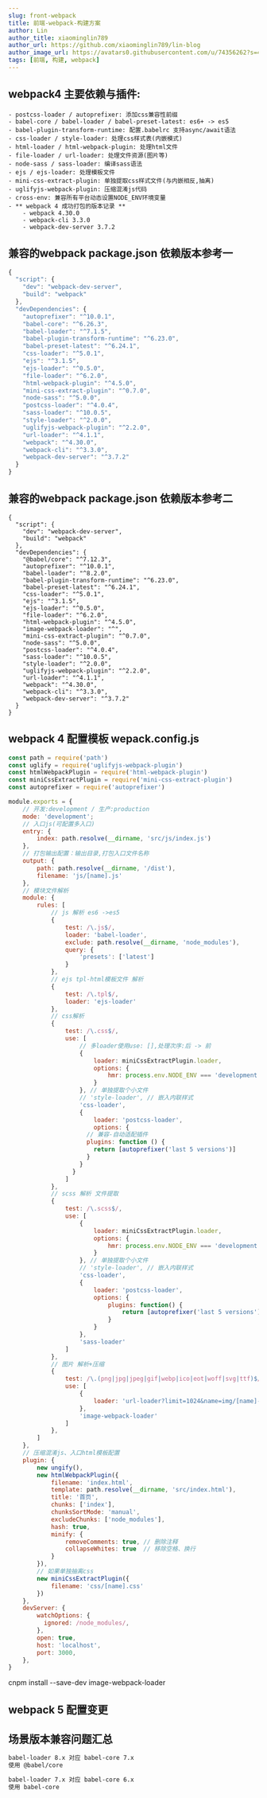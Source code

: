 ```yaml
---
slug: front-webpack
title: 前端-webpack-构建方案
author: Lin
author_title: xiaominglin789
author_url: https://github.com/xiaominglin789/lin-blog
author_image_url: https://avatars0.githubusercontent.com/u/74356262?s=400&v=4
tags: [前端, 构建, webpack]
---
```


## webpack4 主要依赖与插件:
	- postcss-loader / autoprefixer: 添加css兼容性前缀
	- babel-core / babel-loader / babel-preset-latest: es6+ -> es5
	- babel-plugin-transform-runtime: 配置.babelrc 支持async/await语法
	- css-loader / style-loader: 处理css样式表(内嵌模式)
	- html-loader / html-webpack-plugin: 处理html文件
	- file-loader / url-loader: 处理文件资源(图片等)
	- node-sass / sass-loader: 编译sass语法
	- ejs / ejs-loader: 处理模板文件
	- mini-css-extract-plugin: 单独提取css样式文件(与内嵌相反,抽离)
	- uglifyjs-webpack-plugin: 压缩混淆js代码
	- cross-env: 兼容所有平台动态设置NODE_ENV环境变量
	- ** webpack 4 成功打包的版本记录 **
		- webpack 4.30.0
		- webpack-cli 3.3.0
		- webpack-dev-server 3.7.2


## 兼容的webpack package.json 依赖版本参考一
```javascript
{
  "script": {
	"dev": "webpack-dev-server",
    "build": "webpack"
  },
  "devDependencies": {
    "autoprefixer": "^10.0.1",
    "babel-core": "^6.26.3",
    "babel-loader": "^7.1.5",
    "babel-plugin-transform-runtime": "^6.23.0",
    "babel-preset-latest": "^6.24.1",
    "css-loader": "^5.0.1",
    "ejs": "^3.1.5",
    "ejs-loader": "^0.5.0",
    "file-loader": "^6.2.0",
    "html-webpack-plugin": "^4.5.0",
    "mini-css-extract-plugin": "^0.7.0",
    "node-sass": "^5.0.0",
    "postcss-loader": "^4.0.4",
    "sass-loader": "^10.0.5",
    "style-loader": "^2.0.0",
    "uglifyjs-webpack-plugin": "^2.2.0",
    "url-loader": "^4.1.1",
    "webpack": "^4.30.0",
    "webpack-cli": "^3.3.0",
    "webpack-dev-server": "^3.7.2"
  }
}
```


## 兼容的webpack package.json 依赖版本参考二
```
{
  "script": {
	"dev": "webpack-dev-server",
    "build": "webpack"
  },
  "devDependencies": {
    "@babel/core": "^7.12.3",
    "autoprefixer": "^10.0.1",
    "babel-loader": "^8.2.0",
    "babel-plugin-transform-runtime": "^6.23.0",
    "babel-preset-latest": "^6.24.1",
    "css-loader": "^5.0.1",
    "ejs": "^3.1.5",
    "ejs-loader": "^0.5.0",
    "file-loader": "^6.2.0",
    "html-webpack-plugin": "^4.5.0",
    "image-webpack-loader": "^",
    "mini-css-extract-plugin": "^0.7.0",
    "node-sass": "^5.0.0",
    "postcss-loader": "^4.0.4",
    "sass-loader": "^10.0.5",
    "style-loader": "^2.0.0",
    "uglifyjs-webpack-plugin": "^2.2.0",
    "url-loader": "^4.1.1",
    "webpack": "^4.30.0",
    "webpack-cli": "^3.3.0",
    "webpack-dev-server": "^3.7.2"
  }
}
```


## webpack 4 配置模板  wepack.config.js
```javascript
const path = require('path')
const uglify = require('uglifyjs-webpack-plugin')
const htmlWebpackPlugin = require('html-webpack-plugin')
const miniCssExtractPlugin = require('mini-css-extract-plugin')
const autoprefixer = require('autoprefixer')

module.exports = {
	// 开发:development / 生产:production
	mode: 'development';
	// 入口js(可配置多入口)
	entry: {
		index: path.resolve(__dirname, 'src/js/index.js')
	},
	// 打包输出配置：输出目录,打包入口文件名称
	output: {
		path: path.resolve(__dirname, '/dist'),
		filename: 'js/[name].js'
	},
	// 模块文件解析
	module: {
		rules: [
			// js 解析 es6 ->es5
			{
				test: /\.js$/,
				loader: 'babel-loader',
				exclude: path.resolve(__dirname, 'node_modules'),
				query: {
					'presets': ['latest']
				}
			},
			// ejs tpl-html模板文件 解析
			{
				test: /\.tpl$/,
				loader: 'ejs-loader'
			},
			// css解析
			{
        		test: /\.css$/,
		        use: [
		          	// 多loader使用use: [],处理次序:后 -> 前
		          	{
						loader: miniCssExtractPlugin.loader,
						options: {
							hmr: process.env.NODE_ENV === 'development'
						}
					}, // 单独提取个小文件
		          	// 'style-loader', // 嵌入内联样式
		          	'css-loader',
		          	{
		            	loader: 'postcss-loader',
		            	options: {
		              // 兼容-自动适配插件
		              plugins: function () {
		                return [autoprefixer('last 5 versions')]
		              }
		            }
		          }
		        ]
      		},
			// scss 解析 文件提取
			{
				test: /\.scss$/,
				use: [
					{
						loader: miniCssExtractPlugin.loader,
						options: {
							hmr: process.env.NODE_ENV === 'development'
						}
					}, // 单独提取个小文件
		          	// 'style-loader', // 嵌入内联样式
					'css-loader',
					{
						loader: 'postcss-loader',
						options: {
							plugins: function()	{
								return [autoprefixer('last 5 versions')]	
							}
						}
					},
					'sass-loader'
				]
			},
			// 图片 解析+压缩
			{
				test: /\.(png|jpg|jpeg|gif|webp|ico|eot|woff|svg|ttf)$/i,
				use: [
					{
						loader: 'url-loader?limit=1024&name=img/[name]-[hash:16].[ext]',
					},
					'image-webpack-loader'
				]
			},
		]
	},
	// 压缩混淆js、入口html模板配置
	plugin: {
		new ungify(),
		new htmlWebpackPlugin({
			filename: 'index.html',
			template: path.resolve(__dirname, 'src/index.html'),
			title: '首页',
			chunks: ['index'],
			chunksSortMode: 'manual',
			excludeChunks: ['node_modules'],
			hash: true,
			minify: {
				removeComments: true, // 删除注释
				collapseWhites: true  // 移除空格、换行
			}
		}),
		// 如果单独抽离css
		new miniCssExtractPlugin({
			filename: 'css/[name].css'
		})
	},
	devServer: {
		watchOptions: {
	      ignored: /node_modules/,
	    },
	    open: true,
	    host: 'localhost',
	    port: 3000,
	},
}
```
cnpm install --save-dev image-webpack-loader


## webpack 5 配置变更


## 场景版本兼容问题汇总
```bash
babel-loader 8.x 对应 babel-core 7.x
使用 @babel/core

babel-loader 7.x 对应 babel-core 6.x
使用 babel-core
```